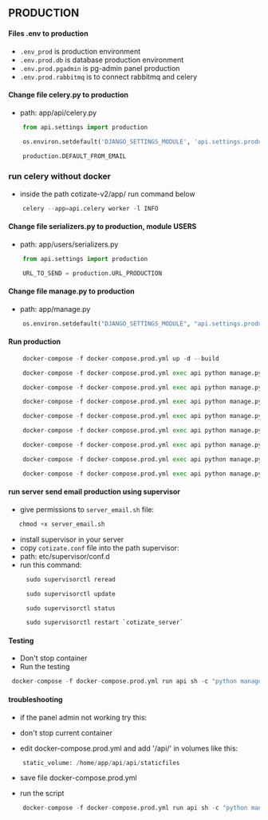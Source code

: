 ## PRODUCTION

#### Files .env to production

-   `.env_prod` is production environment
-   `.env.prod.db` is database production environment
-   `.env.prod.pgadmin` is pg-admin panel production
-   `.env.prod.rabbitmq` is to connect rabbitmq and celery

#### Change file celery.py to production

-   path: app/api/celery.py

```python
    from api.settings import production
```

```python
    os.environ.setdefault('DJANGO_SETTINGS_MODULE', 'api.settings.production')
```

```python
    production.DEFAULT_FROM_EMAIL
```
### run celery without docker
- inside the path cotizate-v2/app/ run command below

```python
    celery --app=api.celery worker -l INFO
```

#### Change file serializers.py to production, module USERS

-   path: app/users/serializers.py

```python
    from api.settings import production
```

```python
    URL_TO_SEND = production.URL_PRODUCTION
```

#### Change file manage.py to production

-   path: app/manage.py

```python
    os.environ.setdefault("DJANGO_SETTINGS_MODULE", "api.settings.production")
```

#### Run production

```python
    docker-compose -f docker-compose.prod.yml up -d --build
```

```python
    docker-compose -f docker-compose.prod.yml exec api python manage.py migrate
```

```python
    docker-compose -f docker-compose.prod.yml exec api python manage.py country_city
```

```python
    docker-compose -f docker-compose.prod.yml exec api python manage.py users
```

```python
    docker-compose -f docker-compose.prod.yml exec api python manage.py profile_companies
```

```python
    docker-compose -f docker-compose.prod.yml exec api python manage.py campaing_header_body
```

```python
    docker-compose -f docker-compose.prod.yml exec api python manage.py phases
```

```python
    docker-compose -f docker-compose.prod.yml exec api python manage.py rewards
```

```python
    docker-compose -f docker-compose.prod.yml exec api python manage.py comments
```
#### run server send email production using supervisor

-   give permissions to `server_email.sh` file:

```python
   chmod +x server_email.sh
```

-   install supervisor in your server
-   copy `cotizate.conf` file into the path supervisor:
-   path: etc/supervisor/conf.d
-   run this command:

```python
     sudo supervisorctl reread
```

```python
     sudo supervisorctl update
```

```python
     sudo supervisorctl status
```

```python
     sudo supervisorctl restart `cotizate_server`
```

#### Testing

-   Don't stop container
-   Run the testing

```python
 docker-compose -f docker-compose.prod.yml run api sh -c "python manage.py test && flake8"
```

#### troubleshooting

-   if the panel admin not working try this:

-   don't stop current container

-   edit docker-compose.prod.yml and add '/api/' in volumes like this:

```python
    static_volume: /home/app/api/api/staticfiles
```

-   save file docker-compose.prod.yml

-   run the script

```python
    docker-compose -f docker-compose.prod.yml run api sh -c "python manage.py collectstatic --no-input --clear"
```
